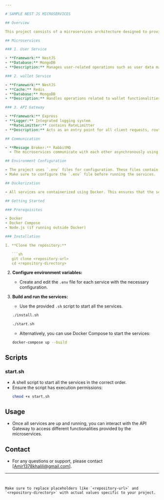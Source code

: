 ```yaml
---

# SAMPLE‌ NEST JS MICROSERVICES

## Overview

This project consists of a microservices architecture designed to provide various functionalities across different services. The services are built using different technologies and communicate with each other through RabbitMQ. The project is containerized using Docker and includes a convenient `.sh` script for starting all the services. Configuration is managed using `.env` files.

## Microservices

### 1. User Service

- **Framework:** NestJS
- **Database:** MongoDB
- **Description:** Manages user-related operations such as user data management.

### 2. wallet Service

- **Framework:** NestJS
- **Cache:** Redis
- **Database:** MongoDB
- **Description:** Handles operations related to wallet functionalities, leveraging Redis for caching to improve performance.

### 3. API Gateway

- **Framework:** Express
- **Logger:** Integrated logging system
  **RateLimitter:** contains RateLimitter
- **Description:** Acts as an entry point for all client requests, routing them to the appropriate microservices. It also logs all incoming requests for monitoring and debugging purposes.

## Communication

- **Message Broker:** RabbitMQ
  - The microservices communicate with each other asynchronously using RabbitMQ, ensuring reliable message delivery and decoupling between services.

## Environment Configuration

- The project uses `.env` files for configuration. These files contain environment variables required for the services to function correctly.
- Make sure to configure the `.env` file before running the services.

## Dockerization

- All services are containerized using Docker. This ensures that the services run in isolated environments, making deployment and scaling easier.

## Getting Started

### Prerequisites

- Docker
- Docker Compose
- Node.js (if running outside Docker)

### Installation

1. **Clone the repository:**

   ```sh
   git clone <repository-url>
   cd <repository-directory>
   ```

2. **Configure environment variables:**

   - Create and edit the `.env` file for each service with the necessary configuration.

3. **Build and run the services:**

   - Use the provided `.sh` script to start all the services.

   ```sh
   ./install.sh
   ```

   ```sh
   ./start.sh
   ```

   - Alternatively, you can use Docker Compose to start the services:

   ```sh
   docker-compose up --build
   ```

## Scripts

### start.sh

- A shell script to start all the services in the correct order.
- Ensure the script has execution permissions:
  ```sh
  chmod +x start.sh
  ```

## Usage

- Once all services are up and running, you can interact with the API Gateway to access different functionalities provided by the microservices.

## Contact

- For any questions or support, please contact [Amir1378khalili@gmail.com].

---
```


Make sure to replace placeholders like `<repository-url>` and `<repository-directory>` with actual values specific to your project.

